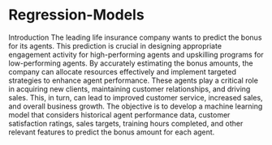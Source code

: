 # Regression-Models

Introduction
The leading life insurance company wants to predict the bonus for its agents. This prediction is crucial in designing appropriate engagement activity for high-performing agents and upskilling programs for low-performing agents. By accurately estimating the bonus amounts, the company can allocate resources effectively and implement targeted strategies to enhance agent performance. These agents play a critical role in acquiring new clients, maintaining customer relationships, and driving sales. This, in turn, can lead to improved customer service, increased sales, and overall business growth.
The objective is to develop a machine learning model that considers historical agent performance data, customer satisfaction ratings, sales targets, training hours completed, and other relevant features to predict the bonus amount for each agent. 
